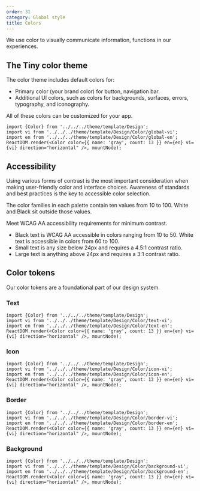 ```yaml
---
order: 31
category: Global style
title: Colors
---
```

We use color to visually communicate information, functions in our experiences.


## The Tiny color theme

The color theme includes default colors for:

- Primary color (your brand color) for button, navigation bar.
- Additional UI colors, such as colors for backgrounds, surfaces, errors, typography, and iconography. 

All of these colors can be customized for your app.

```__react
import {Color} from '../../../theme/template/Design';
import vi from '../../../theme/template/Design/Color/global-vi';
import en from '../../../theme/template/Design/Color/global-en';
ReactDOM.render(<Color color={{ name: 'gray', count: 13 }} en={en} vi={vi} direction="horizontal" />, mountNode);
```

## Accessibility

Using various forms of contrast is the most important consideration when making user-friendly color and interface choices. Awareness of standards and best practices is the key to accessible color selection.

The color families in each palette contain ten values from 10 to 100. White and Black sit outside those values.

Meet WCAG AA accessibility requirements for minimum contrast.

- Black text is WCAG AA accessible in colors ranging from 10 to 50. White text is accessible in colors from 60 to 100.
- Small text is any size below 24px and requires a 4.5:1 contrast ratio.
- Large text is anything above 24px and requires a 3:1 contrast ratio.


## Color tokens

Our color tokens are a foundational part of our design system.

### Text

```__react
import {Color} from '../../../theme/template/Design';
import vi from '../../../theme/template/Design/Color/text-vi';
import en from '../../../theme/template/Design/Color/text-en';
ReactDOM.render(<Color color={{ name: 'gray', count: 13 }} en={en} vi={vi} direction="horizontal" />, mountNode);
```


### Icon

```__react
import {Color} from '../../../theme/template/Design';
import vi from '../../../theme/template/Design/Color/icon-vi';
import en from '../../../theme/template/Design/Color/icon-en';
ReactDOM.render(<Color color={{ name: 'gray', count: 13 }} en={en} vi={vi} direction="horizontal" />, mountNode);
```


### Border

```__react
import {Color} from '../../../theme/template/Design';
import vi from '../../../theme/template/Design/Color/border-vi';
import en from '../../../theme/template/Design/Color/border-en';
ReactDOM.render(<Color color={{ name: 'gray', count: 13 }} en={en} vi={vi} direction="horizontal" />, mountNode);
```


### Background

```__react
import {Color} from '../../../theme/template/Design';
import vi from '../../../theme/template/Design/Color/background-vi';
import en from '../../../theme/template/Design/Color/background-en';
ReactDOM.render(<Color color={{ name: 'gray', count: 13 }} en={en} vi={vi} direction="horizontal" />, mountNode);
```

